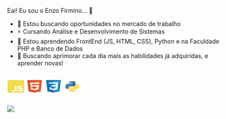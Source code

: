 Eai! Eu sou o Enzo Firmino... 🖖

- 🔭 Estou buscando oportunidades no mercado de trabalho
- ⚡ Cursando Análise e Desenvolvimento de Sistemas
- 🌱 Estou aprendendo FrontEnd (JS, HTML, CSS), Python e na Faculdade PHP e Banco de Dados
- 🎯 Buscando aprimorar cada dia mais as habilidades já adquiridas, e aprender novas!

<div style="display: inline_block"><br>
  <img align="center" alt="Enzo-Js" height="30" width="40" src="https://raw.githubusercontent.com/devicons/devicon/master/icons/javascript/javascript-plain.svg">
  <img align="center" alt="Enzo-HTML" height="30" width="40" src="https://raw.githubusercontent.com/devicons/devicon/master/icons/html5/html5-original.svg">
  <img align="center" alt="Enzo-CSS" height="30" width="40" src="https://raw.githubusercontent.com/devicons/devicon/master/icons/css3/css3-original.svg">
  <img align="center" alt="Enzo-Python" height="30" width="40" src="https://raw.githubusercontent.com/devicons/devicon/master/icons/python/python-original.svg">
</div>

##

<div>
  <img height="180em" src="https://github-readme-stats.vercel.app/api?username=FIRMINOenzo&count_private=true&show_icons=true&theme=dracula">
</div>

##
